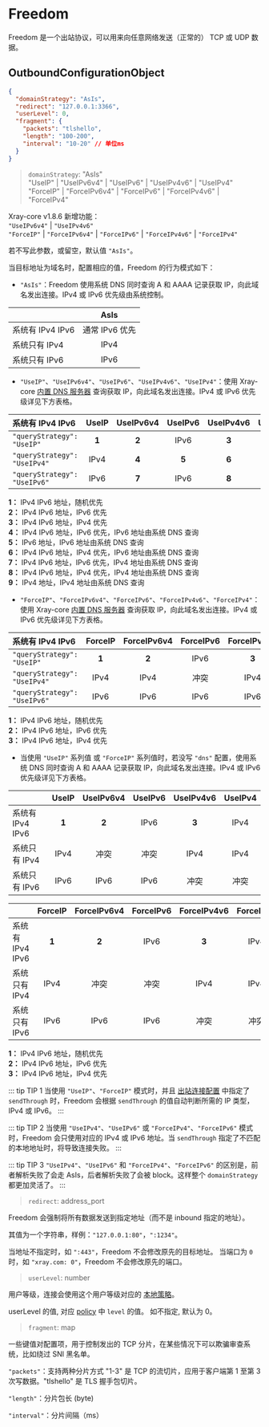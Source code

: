 # Freedom

Freedom 是一个出站协议，可以用来向任意网络发送（正常的） TCP 或 UDP 数据。

## OutboundConfigurationObject

```json
{
  "domainStrategy": "AsIs",
  "redirect": "127.0.0.1:3366",
  "userLevel": 0,
  "fragment": {
    "packets": "tlshello",
    "length": "100-200",
    "interval": "10-20" // 单位ms
  }
}
```

> `domainStrategy`: "AsIs"<br>
> "UseIP" | "UseIPv6v4" | "UseIPv6" | "UseIPv4v6" | "UseIPv4"<br>
> "ForceIP" | "ForceIPv6v4" | "ForceIPv6" | "ForceIPv4v6" | "ForceIPv4"

Xray-core v1.8.6 新增功能：<br>
`"UseIPv6v4"` | `"UseIPv4v6"`<br>
`"ForceIP"` | `"ForceIPv6v4"` | `"ForceIPv6"` | `"ForceIPv4v6"` | `"ForceIPv4"`

若不写此参数，或留空，默认值 `"AsIs"`。

当目标地址为域名时，配置相应的值，Freedom 的行为模式如下：

- `"AsIs"`：Freedom 使用系统 DNS 同时查询 A 和 AAAA 记录获取 IP，向此域名发出连接。IPv4 或 IPv6 优先级由系统控制。

| | AsIs |
| :--- | :---: |
| 系统有 IPv4 IPv6 | 通常 IPv6 优先 |
| 系统只有 IPv4 | IPv4 |
| 系统只有 IPv6 | IPv6 |

- `"UseIP"`、`"UseIPv6v4"`、`"UseIPv6"`、`"UseIPv4v6"`、`"UseIPv4"`：使用 Xray-core [内置 DNS 服务器](../dns.md) 查询获取 IP，向此域名发出连接。IPv4 或 IPv6 优先级详见下方表格。

| 系统有 IPv4 IPv6 | UseIP | UseIPv6v4 | UseIPv6 | UseIPv4v6 | UseIPv4 |
| :--- | :---: | :---: | :---: | :---: | :---: |
| `"queryStrategy": "UseIP"` | **1** | **2** | IPv6 | **3** | IPv4 |
| `"queryStrategy": "UseIPv4"` | IPv4 | **4** | **5** | **6** | IPv4 |
| `"queryStrategy": "UseIPv6"` | IPv6 | **7** | IPv6 | **8** | **9** |

**1：** IPv4 IPv6 地址，随机优先<br>
**2：** IPv4 IPv6 地址，IPv6 优先<br>
**3：** IPv4 IPv6 地址，IPv4 优先<br>
**4：** IPv4 IPv6 地址，IPv6 优先，IPv6 地址由系统 DNS 查询<br>
**5：** IPv6 地址，IPv6 地址由系统 DNS 查询<br>
**6：** IPv4 IPv6 地址，IPv4 优先，IPv6 地址由系统 DNS 查询<br>
**7：** IPv4 IPv6 地址，IPv6 优先，IPv4 地址由系统 DNS 查询<br>
**8：** IPv4 IPv6 地址，IPv4 优先，IPv4 地址由系统 DNS 查询<br>
**9：** IPv4 地址，IPv4 地址由系统 DNS 查询

- `"ForceIP"`、`"ForceIPv6v4"`、`"ForceIPv6"`、`"ForceIPv4v6"`、`"ForceIPv4"`：使用 Xray-core [内置 DNS 服务器](../dns.md) 查询获取 IP，向此域名发出连接。IPv4 或 IPv6 优先级详见下方表格。

| 系统有 IPv4 IPv6 | ForceIP | ForceIPv6v4 | ForceIPv6 | ForceIPv4v6 | ForceIPv4 |
| :--- | :---: | :---: | :---: | :---: | :---: |
| `"queryStrategy": "UseIP"` | **1** | **2** | IPv6 | **3** | IPv4 |
| `"queryStrategy": "UseIPv4"` | IPv4 | IPv4 | 冲突 | IPv4 | IPv4 |
| `"queryStrategy": "UseIPv6"` | IPv6 | IPv6 | IPv6 | IPv6 | 冲突 |

**1：** IPv4 IPv6 地址，随机优先<br>
**2：** IPv4 IPv6 地址，IPv6 优先<br>
**3：** IPv4 IPv6 地址，IPv4 优先

- 当使用 `"UseIP"` 系列值 或 `"ForceIP"` 系列值时，若没写 `"dns"` 配置，使用系统 DNS 同时查询 A 和 AAAA 记录获取 IP，向此域名发出连接。IPv4 或 IPv6 优先级详见下方表格。

| | UseIP | UseIPv6v4 | UseIPv6 | UseIPv4v6 | UseIPv4 |
| :--- | :---: | :---: | :---: | :---: | :---: |
| 系统有 IPv4 IPv6 | **1** | **2** | IPv6 | **3** | IPv4 |
| 系统只有 IPv4 | IPv4 | 冲突 | 冲突 | IPv4 | IPv4 |
| 系统只有 IPv6 | IPv6 | IPv6 | IPv6 | 冲突 | 冲突 |

| | ForceIP | ForceIPv6v4 | ForceIPv6 | ForceIPv4v6 | ForceIPv4 |
| :--- | :---: | :---: | :---: | :---: | :---: |
| 系统有 IPv4 IPv6 | **1** | **2** | IPv6 | **3** | IPv4 |
| 系统只有 IPv4 | IPv4 | 冲突 | 冲突 | IPv4 | IPv4 |
| 系统只有 IPv6 | IPv6 | IPv6 | IPv6 | 冲突 | 冲突 |

**1：** IPv4 IPv6 地址，随机优先<br>
**2：** IPv4 IPv6 地址，IPv6 优先<br>
**3：** IPv4 IPv6 地址，IPv4 优先

::: tip TIP 1
当使用 `"UseIP"`、`"ForceIP"` 模式时，并且 [出站连接配置](../outbound.md#outboundobject) 中指定了 `sendThrough` 时，Freedom 会根据 `sendThrough` 的值自动判断所需的 IP 类型，IPv4 或 IPv6。
:::

::: tip TIP 2
当使用 `"UseIPv4"`、`"UseIPv6"` 或 `"ForceIPv4"`、`"ForceIPv6"` 模式时，Freedom 会只使用对应的 IPv4 或 IPv6 地址。当 `sendThrough` 指定了不匹配的本地地址时，将导致连接失败。
:::

::: tip TIP 3
`"UseIPv4"`、`"UseIPv6"` 和 `"ForceIPv4"`、`"ForceIPv6"` 的区别是，前者解析失败了会走 AsIs，后者解析失败了会被 block。这样整个 `domainStrategy` 都更加灵活了。
:::

> `redirect`: address_port

Freedom 会强制将所有数据发送到指定地址（而不是 inbound 指定的地址）。

其值为一个字符串，样例：`"127.0.0.1:80"`，`":1234"`。

当地址不指定时，如 `":443"`，Freedom 不会修改原先的目标地址。
当端口为 `0` 时，如 `"xray.com: 0"`，Freedom 不会修改原先的端口。

> `userLevel`: number

用户等级，连接会使用这个用户等级对应的 [本地策略](../policy.md#levelpolicyobject)。

userLevel 的值, 对应 [policy](../policy.md#policyobject) 中 `level` 的值。 如不指定, 默认为 0。

> `fragment`: map

一些键值对配置项，用于控制发出的 TCP 分片，在某些情况下可以欺骗审查系统，比如绕过 SNI 黑名单。

`"packets"`：支持两种分片方式 "1-3" 是 TCP 的流切片，应用于客户端第 1 至第 3 次写数据。"tlshello" 是 TLS 握手包切片。

`"length"`：分片包长 (byte)

`"interval"`：分片间隔（ms）

